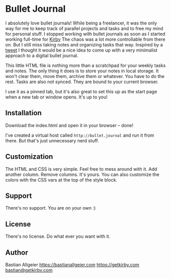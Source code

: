 # Bullet Journal

I absolutely love bullet journals! While being a freelancer, it was the only way for me to keep track of parallel projects and tasks and to free my mind for personal stuff. I stopped working with bullet journals as soon as I started working full-time for [Kirby](https://getkirby.com) The chaos was a lot more controllable from there on. But I still miss taking notes and organizing tasks that way. Inspired by a [tweet](https://twitter.com/seaotta/status/1186382494582489088) I thought it would be a nice idea to come up with a very minimalist approach to a digital bullet journal.

This little HTML file is nothing more than a scratchpad for your weekly tasks and notes. The only thing it does is to store your notes in local storage. It won't clear them, move them, archive them or whatever. You have to do the rest. Tasks are also not synced. They are bound to your current browser.

I use it as a pinned tab, but it's also great to set this up as the start page when a new tab or window opens. It's up to you!

## Installation

Download the index.html and open it in your browser – done!

I've created a virtual host called `http://bullet.journal` and run it from there. But that's just unnecessary nerd stuff.

## Customization

The HTML and CSS is very simple. Feel free to mess around with it. Add another column. Remove columns. It's yours. You can also customize the colors with the CSS vars at the top of the style block.

## Support

There's no support. You are on your own :)

## License

There's no license. Do what ever you want with it.

## Author
Bastian Allgeier
<https://bastianallgeier.com>
<https://getkirby.com>
<bastian@getkirby.com>

